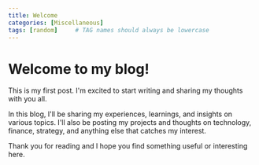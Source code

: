 ```yaml
---
title: Welcome
categories: [Miscellaneous]
tags: [random]     # TAG names should always be lowercase
---
```


# Welcome to my blog!

This is my first post. I'm excited to start writing and sharing my thoughts with you all.

In this blog, I'll be sharing my experiences, learnings, and insights on various topics. I'll also be posting my projects and thoughts on technology, finance, strategy, and anything else that catches my interest.

Thank you for reading and I hope you find something useful or interesting here.